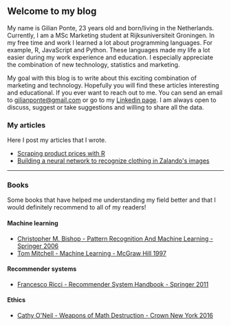 ## Welcome to my blog

My name is Gilian Ponte, 23 years old and born/living in the Netherlands. Currently, I am a MSc Marketing student at Rijksuniversiteit Groningen. In my free time and work I learned a lot about programming languages. For example, R, JavaScript and Python. These languages made my life a lot easier during my work experience and education. I especially appreciate the combination of new technology, statistics and marketing.

My goal with this blog is to write about this exciting combination of marketing and technology. Hopefully you will find these articles interesting and educational. If you ever want to reach out to me. You can send an email to gilianponte@gmail.com or go to my [Linkedin page](https://www.linkedin.com/in/gilianponte/). I am always open to discuss, suggest or take suggestions and willing to share all the data.

### My articles
Here I post my articles that I wrote.

- [Scraping product prices with R](scraping_with_R/)
- [Building a neural network to recognize clothing in Zalando's images](building-a-neural-network/)

---

### Books
Some books that have helped me understanding my field better and that I would definitely recommend to all of my readers!

#### Machine learning
- [Christopher M. Bishop - Pattern Recognition And Machine Learning - Springer 2006](http://users.isr.ist.utl.pt/~wurmd/Livros/school/Bishop%20-%20Pattern%20Recognition%20And%20Machine%20Learning%20-%20Springer%20%202006.pdf)
- [Tom Mitchell - Machine Learning - McGraw Hill 1997](http://www.cs.ubbcluj.ro/~gabis/ml/ml-books/McGrawHill%20-%20Machine%20Learning%20-Tom%20Mitchell.pdf)

#### Recommender systems
- [Francesco Ricci - Recommender System Handbook - Springer 2011](http://www.cs.ubbcluj.ro/~gabis/DocDiplome/SistemeDeRecomandare/Recommender_systems_handbook.pdf)

#### Ethics
- [Cathy O'Neil - Weapons of Math Destruction - Crown New York 2016](https://we.riseup.net/assets/.../Weapons+of+Math+Destruction+Cathy+O%27Neil.pdf)

